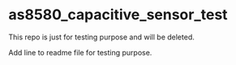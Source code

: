 # as8580_capacitive_sensor_test
This repo is just for testing purpose and will be deleted.

Add line to readme file for testing purpose.